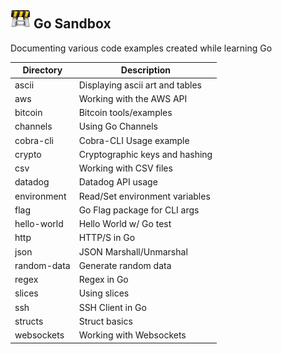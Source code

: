 ## ![icon](https://github.com/cvasq/go-sandbox/blob/master/icon.png) Go Sandbox

Documenting various code examples created while learning Go

| Directory     | Description                      |
| ------------- |-------------                     |
| ascii         | Displaying ascii art and tables  |
| aws           | Working with the AWS API         |
| bitcoin       | Bitcoin tools/examples           |
| channels      | Using Go Channels                |
| cobra-cli     | Cobra-CLI Usage example          |
| crypto        | Cryptographic keys and hashing   |
| csv           | Working with CSV files           |
| datadog       | Datadog API usage                |
| environment   | Read/Set environment variables   |
| flag          | Go Flag package for CLI args     |
| hello-world   | Hello World w/ Go test           |
| http          | HTTP/S in Go                     |
| json          | JSON Marshall/Unmarshal          |
| random-data   | Generate random data             |
| regex         | Regex in Go                      |
| slices        | Using slices                     |
| ssh           | SSH Client in Go                 |
| structs       | Struct basics                    |
| websockets    | Working with Websockets          |
